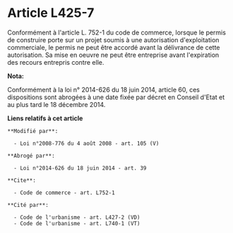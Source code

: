 # Article L425-7

Conformément à l'article L. 752-1 du code de commerce, lorsque le permis de construire porte sur un projet soumis à une
autorisation d'exploitation commerciale, le permis ne peut être accordé avant la délivrance de cette autorisation. Sa mise en
oeuvre ne peut être entreprise avant l'expiration des recours entrepris contre elle.

**Nota:**

Conformément à la loi n° 2014-626 du 18 juin 2014, article 60, ces dispositions sont abrogées à une date fixée par décret en
Conseil d'Etat et au plus tard le 18 décembre 2014.

**Liens relatifs à cet article**

	**Modifié par**:

	  - Loi n°2008-776 du 4 août 2008 - art. 105 (V)

	**Abrogé par**:

	  - Loi n°2014-626 du 18 juin 2014 - art. 39

	**Cite**:

	  - Code de commerce - art. L752-1

	**Cité par**:

	  - Code de l'urbanisme - art. L427-2 (VD)
	  - Code de l'urbanisme - art. L740-1 (VT)

